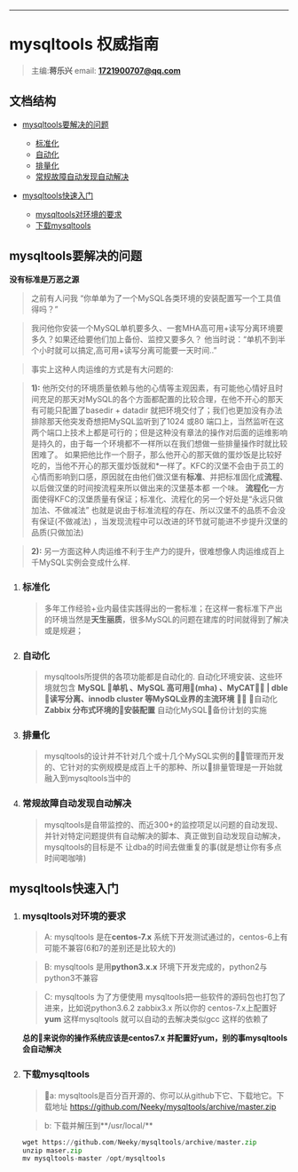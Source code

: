 ---
# mysqltools 权威指南

> 主编:**蒋乐兴**
> email: **1721900707@qq.com**



## 文档结构
- [mysqltools要解决的问题](#mysqltools要解决的问题)
  - [标准化](#标准化)
  - [自动化](#自动化)
  - [排量化](#排量化)
  - [常规故障自动发现自动解决](#常规故障自动发现自动解决)

- [mysqltools快速入门](#mysqltools快速入门)
  - [mysqltools对环境的要求](#mysqltools对环境的要求)
  - [下载mysqltools](#下载mysqltools)

## mysqltools要解决的问题
**没有标准是万恶之源**
>之前有人问我 “你单单为了一个MySQL各类环境的安装配置写一个工具值得吗？”

>我问他你安装一个MySQL单机要多久、一套MHA高可用+读写分离环境要多久？如果还给要他们加上备份、监控又要多久？ 他当时说：“单机不到半个小时就可以搞定,高可用+读写分离可能要一天时间..” 

>事实上这种人肉运维的方式是有大问题的:

>**1):** 他所交付的环境质量依赖与他的心情等主观因素，有可能他心情好且时间充足的那天对MySQL的各个方面都配置的比较合理，在他不开心的那天有可能只配置了basedir + datadir 就把环境交付了；我们也更加没有办法排除那天他突发奇想把MySQL监听到了1024 或80 端口上，当然监听在这两个端口上技术上都是可行的；但是这种没有章法的操作对后面的运维影响是持久的，由于每一个环境都不一样所以在我们想做一些排量操作时就比较困难了。 如果把他比作一个厨子，那么他开心的那天做的蛋炒饭是比较好吃的，当他不开心的那天蛋炒饭就和*一样了。KFC的汉堡不会由于员工的心情而影响到口感，原因就在由他们做汉堡有**标准**、并把标准固化成**流程**、以后做汉堡的时间按流程来所以做出来的汉堡基本都
一个味。 **流程化**一方面使得KFC的汉堡质量有保证；标准化、流程化的另一个好处是“永远只做加法、不做减法” 也就是说由于标准流程的存在、所以汉堡不的品质不会没有保证(不做减法) ，当发现流程中可以改进的环节就可能进不步提升汉堡的品质(只做加法)

>**2):** 另一方面这种人肉运维不利于生产力的提升，很难想像人肉运维成百上千MySQL实例会变成什么样.


1. ### 标准化
   >多年工作经验+业内最佳实践得出的一套标准；在这样一套标准下产出的环境当然是**天生丽质**，很多MySQL的问题在建库的时间就得到了解决或是规避；

2. ### 自动化
   >mysqltools所提供的各项功能都是自动化的. 自动化环境安装、这些环境就包含 **MySQL 单机 、MySQL 高可用(mha) 、MyCAT | dble 读写分离、innodb cluster 等MySQL业界的主流环境**  自动化 **Zabbix 分布式环境的安装配置** 自动化MySQL备份计划的实施

3. ### 排量化
   >mysqltools的设计并不针对几个或十几个MySQL实例的管理而开发的、它针对的实例规模是成百上千的那种、所以排量管理是一开始就融入到mysqltools当中的

4. ### 常规故障自动发现自动解决
   >mysqltools是自带监控的、而近300+的监控项足以问题的自动发现、并针对特定问题提供有自动解决的脚本、真正做到自动发现自动解决，mysqltools的目标是不
   >让dba的时间去做重复的事(就是想让你有多点时间喝咖啡)


## mysqltools快速入门

1. ### mysqltools对环境的要求
   >A: mysqltools 是在**centos-7.x** 系统下开发测试通过的，centos-6上有可能不兼容(6和7的差别还是比较大的)
   
   >B: mysqltools 是用**python3.x.x** 环境下开发完成的，python2与python3不兼容
   
   >C: mysqltools 为了方便使用 mysqltools把一些软件的源码包也打包了进来，比如说python3.6.2 zabbix3.x 所以你的   centos-7.x上配置好**yum**
   这样mysqltools 就可以自动的去解决类似gcc 这样的依赖了
   
   **总的来说你的操作系统应该是centos7.x 并配置好yum，别的事mysqltools会自动解决**

1. ### 下载mysqltools
   >a: mysqltools是百分百开源的、你可以从github下它、下载地它。下载地址 
   https://github.com/Neeky/mysqltools/archive/master.zip
   
   >b: 下载并解压到**/usr/local/**

   ```python
   wget https://github.com/Neeky/mysqltools/archive/master.zip
   unzip maser.zip
   mv mysqltools-master /opt/mysqltools
   
   ```


   





